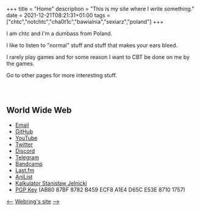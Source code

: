 +++
title = "Home"
description = "This is my site where I write something."
date = 2021-12-21T08:21:31+01:00
tags = ["chtc","notchtc","cha0t1c","bawialnia","sexiarz","poland"]
+++

I am chtc and I'm a dumbass from Poland.

I like to listen to "normal" stuff and stuff that makes your ears bleed.

I rarely play games and for some reason I want to CBT be done on me by the games.

Go to other pages for more interesting stuff.

<div style="overflow: auto;">
<span id="cover" style="float: left; margin-right: 1rem;"></span>
<div style="float: left;">
<p id="nowplaying"></p>
<p id="artist"></p>
<p id="song"></p>
</div>
</div>

<div style="overflow: auto;">
<span id="prev_cover" style="float: left; margin-right: 1rem;"></span>
<div style="float: left;">
<p id="played"></p>
<p id="prev_artist"></p>
<p id="prev_song"></p>
</div>
</div>

## World Wide Web
- [Email](mailto:notnotcha0t1c@protonmail.com)
- [GitHub](https://github.com/notchtc)
- [YouTube](https://www.youtube.com/channel/UC-5mLU2LQZQAjWQTCloslBw)
- [Twitter](https://twitter.com/notchtc)
- [Discord](https://discord.com/users/703166258748588073)
- [Telegram](https://t.me/seksiarz)
- [Bandcamp](https://ligmamalegrindset.bandcamp.com)
- [Last.fm](https://last.fm/user/chujtas)
- [AniList](https://anilist.co/user/chtc)
- [Kalkulator Stanisław Jelnicki](https://jelnislaw.ml/kalkulator)
- [PGP Key](/chtc.asc) (AB80 87BF 8782 B459 ECF8  A1E4 D65C E53E 8710 1757)

[<--](https://hotlinewebring.club/chtc/previous) [Webring's site](https://hotlinewebring.club) [-->](https://hotlinewebring.club/chtc/next)

<script type="text/javascript">
    async function get_lastfm() {
        const requestURL = 'https://ws.audioscrobbler.com/2.0/?method=user.getrecenttracks&limit=2&user=chujtas&api_key=c51be531f29d46cd52c65c82aa9eca31&format=json';
        const request = new Request(requestURL);

        const response = await fetch(request);
        const info = await response.json();
        const track = info.recenttracks.track[0];
        const track2 = info.recenttracks.track[1];

        var nowplaying = '';
        if (track['@attr']) {
            nowplaying = 'Now playing';
        } else if (track.date) {
            nowplaying = 'Last played (' + track.date['#text'] + ')';
        }

        document.querySelector('#cover').innerHTML = '<img width="174" src="' + track.image[2]['#text'] + '">';
        document.querySelector('#nowplaying').innerHTML = nowplaying;
        document.querySelector('#artist').innerHTML = track.artist['#text'];
        document.querySelector('#song').innerHTML = '<a href="' + track.url + '" target="_blank">' + track.name + '</a>';

        document.querySelector('#prev_cover').innerHTML = '<img width="174" src="' + track2.image[2]['#text'] + '">';
        document.querySelector('#played').innerHTML = 'Previously played (' + track2.date['#text'] + ')';
        document.querySelector('#prev_artist').innerHTML = track2.artist['#text'];
        document.querySelector('#prev_song').innerHTML = '<a href="' + track2.url + '" target="_blank">' + track2.name + '</a>';
    }

    get_lastfm();
</script>
